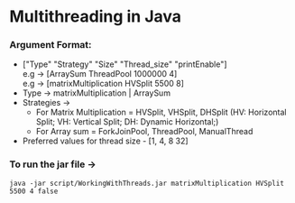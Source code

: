 # Multithreading in Java

### Argument Format:
- ["Type"  "Strategy" "Size" "Thread_size" "printEnable"] \
 e.g -> [ArraySum ThreadPool 1000000 4] \
 e.g -> [matrixMultiplication HVSplit 5500 8]
- Type -> matrixMultiplication | ArraySum
- Strategies -> 
    - For Matrix Multiplication = HVSplit, VHSplit, DHSplit (HV: Horizontal Split; VH: Vertical Split; DH: Dynamic Horizontal;)
    - For Array sum = ForkJoinPool, ThreadPool, ManualThread
- Preferred values for thread size - [1, 4, 8 32]

### To run the jar file ->
    java -jar script/WorkingWithThreads.jar matrixMultiplication HVSplit 5500 4 false
